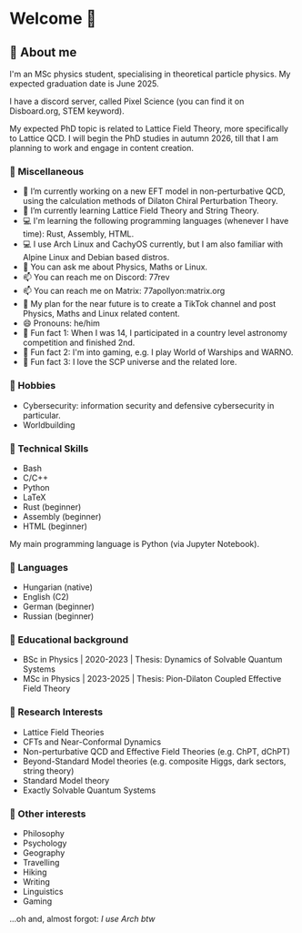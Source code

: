 # Welcome 👋

## 🌱 About me
I'm an MSc physics student, specialising in theoretical particle physics.
My expected graduation date is June 2025.

I have a discord server, called Pixel Science (you can find it on Disboard.org, STEM keyword).

My expected PhD topic is related to Lattice Field Theory, more specifically to Lattice QCD.
I will begin the PhD studies in autumn 2026, till that I am planning to work and engage in content creation.

### 🔰 Miscellaneous
- 🔭 I’m currently working on a new EFT model in non-perturbative QCD, using the calculation methods of Dilaton Chiral Perturbation Theory.
- 🌱 I’m currently learning Lattice Field Theory and String Theory.
- 💻 I'm learning the following programming languages (whenever I have time): Rust, Assembly, HTML.
- 💻 I use Arch Linux and CachyOS currently, but I am also familiar with Alpine Linux and Debian based distros. 
- 💬 You can ask me about Physics, Maths or Linux.
- 📫 You can reach me on Discord: 77rev
- 📫 You can reach me on Matrix: 77apollyon:matrix.org
- 📜 My plan for the near future is to create a TikTok channel and post Physics, Maths and Linux related content.
- 😄 Pronouns: he/him
- 🧲 Fun fact 1: When I was 14, I participated in a country level astronomy competition and finished 2nd.
- 🧲 Fun fact 2: I'm into gaming, e.g. I play World of Warships and WARNO.
- 🧲 Fun fact 3: I love the SCP universe and the related lore.

### 👾 Hobbies
- Cybersecurity: information security and defensive cybersecurity in particular.
- Worldbuilding

### 💾 Technical Skills
- Bash
- C/C++
- Python
- LaTeX
- Rust (beginner)
- Assembly (beginner)
- HTML (beginner)

My main programming language is Python (via Jupyter Notebook).

### 📖 Languages
- Hungarian (native)
- English (C2)
- German (beginner)
- Russian (beginner)

### 🔭 Educational background
- BSc in Physics | 2020-2023 | Thesis: Dynamics of Solvable Quantum Systems
- MSc in Physics | 2023-2025 | Thesis: Pion-Dilaton Coupled Effective Field Theory

### 📡 Research Interests
- Lattice Field Theories
- CFTs and Near-Conformal Dynamics
- Non-perturbative QCD and Effective Field Theories (e.g. ChPT, dChPT)
- Beyond-Standard Model theories (e.g. composite Higgs, dark sectors, string theory)
- Standard Model theory
- Exactly Solvable Quantum Systems

### 🧰 Other interests
- Philosophy
- Psychology
- Geography
- Travelling
- Hiking
- Writing
- Linguistics
- Gaming

...oh and, almost forgot:
*I use Arch btw*
